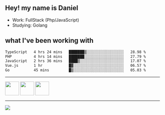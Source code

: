 ## Hey! my name is Daniel

- Work: FullStack (Php/JavaScript)
- Studying: Golang

## what I've been working with
<!--START_SECTION:waka-->

```txt
TypeScript   4 hrs 24 mins   ███████▒░░░░░░░░░░░░░░░░░   28.98 %
PHP          4 hrs 14 mins   ███████░░░░░░░░░░░░░░░░░░   27.79 %
JavaScript   2 hrs 36 mins   ████▒░░░░░░░░░░░░░░░░░░░░   17.07 %
Vue.js       1 hr            █▓░░░░░░░░░░░░░░░░░░░░░░░   06.57 %
Go           45 mins         █▒░░░░░░░░░░░░░░░░░░░░░░░   05.03 %
```

<!--END_SECTION:waka-->
    

<hr>
<div>
    <img height="45" src="https://img.icons8.com/color/48/000000/nodejs.png"/>
    <img height="45" src="https://www.vectorlogo.zone/logos/golang/golang-ar21.svg">
    <img height="45" src="https://www.vectorlogo.zone/logos/nestjs/nestjs-icon.svg">
</div>
<hr>
<div>
    <a href="https://www.linkedin.com/in/daniel-lucas-bb7b82193/" target="_blank">
        <img src="https://img.shields.io/badge/LinkedIn-0077B5?style=for-the-badge&logo=linkedin&logoColor=white">
    </a>
</div>
